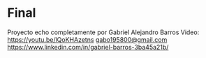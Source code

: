 # Final
Proyecto echo completamente por Gabriel Alejandro Barros
Video: https://youtu.be/lQoKHAzetns
gabo195800@gmail.com 
https://www.linkedin.com/in/gabriel-barros-3ba45a21b/
